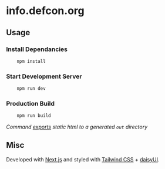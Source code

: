 # info.defcon.org

## Usage

### Install Dependancies

```bash
    npm install
```

### Start Development Server

```bash
    npm run dev
```

### Production Build

```bash
    npm run build
```

_Command [exports](https://nextjs.org/docs/advanced-features/static-html-export) static html to a generated `out` directory_

## Misc

Developed with [Next.js](https://nextjs.org) and styled with [Tailwind CSS](https://tailwindcss.com) + [daisyUI](https://daisyui.com).
